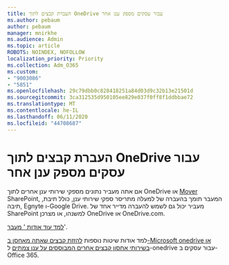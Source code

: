```yaml
---
title: העברת קבצים לתוך OneDrive עבור עסקים מספק ענן אחר
ms.author: pebaum
author: pebaum
manager: mnirkhe
ms.audience: Admin
ms.topic: article
ROBOTS: NOINDEX, NOFOLLOW
localization_priority: Priority
ms.collection: Adm_O365
ms.custom:
- "9003086"
- "5851"
ms.openlocfilehash: 29c79dbb0c828418251a84d03d9c32b13e21501d
ms.sourcegitcommit: 3ca312535d950105ee829e037f0ff8f1ddbbae72
ms.translationtype: MT
ms.contentlocale: he-IL
ms.lasthandoff: 06/11/2020
ms.locfileid: "44708687"
---
```

# <a name="move-files-into-onedrive-for-business-from-another-cloud-provider"></a>העברת קבצים לתוך OneDrive עבור עסקים מספק ענן אחר

אם אתה מעביר נתונים מספקי שירותי ענן אחרים לתוך OneDrive או [Mover](https://go.microsoft.com/fwlink/?linkid=2132453) SharePoint, המעבר תומך בהעברה של למעלה מתריסר ספקי שירותי ענן, כולל תיבת, תיבה, Egnyte ו-Google Drive. מעביר יכול גם לשמש להעברה מדייר אחד של SharePoint למשנהו, או מצרכן OneDrive או OneDrive.com.

[למד עוד אודות ' מעבר](https://go.microsoft.com/fwlink/?linkid=2132453)'.

למד אודות שיטות נוספות [להזזת קבצים שאתה מאחסן ב-Microsoft onedrive או בשירותי אחסון קבצים אחרים המבוססים על ענן צמתים](https://support.microsoft.com/office/7fb28cad-7e25-451f-8b4b-2d1a71e5c0e9) ל-onedrive עבור עסקים ב-Office 365.
